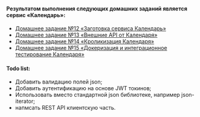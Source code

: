 #### Результатом выполнения следующих домашних заданий является сервис «Календарь»:
- [Домашнее задание №12 «Заготовка сервиса Календарь»](./docs/12_README.md)
- [Домашнее задание №13 «Внешние API от Календаря»](./docs/13_README.md)
- [Домашнее задание №14 «Кроликизация Календаря»](./docs/14_README.md)
- [Домашнее задание №15 «Докеризация и интеграционное тестирование Календаря»](./docs/15_README.md)

#### Todo list:
- Добавить валидацию полей json;
- Добавить aутентификацию на основе JWT токинов;
- Использовать вместо стандартной json библиотеке, например json-iterator;
- напмсать REST API клиентскую часть.
